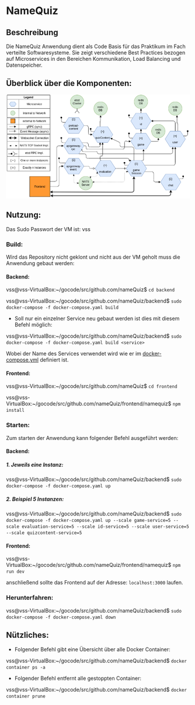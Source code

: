 # NameQuiz
## Beschreibung
Die NameQuiz Anwendung dient als Code Basis für das Praktikum im Fach verteilte Softwaresysteme.
Sie zeigt verschiedene Best Practices bezogen auf Microservices in den Bereichen Kommunikation, Load Balancing und Datenspeicher.
## Überblick über die Komponenten:
![](architectureDiagram.png)

## Nutzung:
Das Sudo Passwort der VM ist: vss
### Build:
Wird das Repository nicht geklont und nicht aus der VM geholt muss die Anwendung gebaut werden:

#### Backend:

vss@vss-VirtualBox:~/gocode/src/github.com/nameQuiz$ `cd backend`

vss@vss-VirtualBox:~/gocode/src/github.com/nameQuiz/backend$ `sudo docker-compose -f docker-compose.yaml build`

* Soll nur ein einzelner Service neu gebaut werden ist dies mit diesem Befehl möglich:

vss@vss-VirtualBox:~/gocode/src/github.com/nameQuiz/backend$ `sudo docker-compose -f docker-compose.yaml build <service>`

Wobei <service> der Name des Services verwendet wird wie er im  [docker-compose.yml](/backend/docker-compose.yaml) definiert ist.

#### Frontend:

vss@vss-VirtualBox:~/gocode/src/github.com/nameQuiz$ `cd frontend`

vss@vss-VirtualBox:~/gocode/src/github.com/nameQuiz/frontend/namequiz$ `npm install`

### Starten:
Zum starten der Anwendung kann folgender Befehl ausgeführt werden:

#### Backend:

##### 1. Jeweils eine Instanz:

vss@vss-VirtualBox:~/gocode/src/github.com/nameQuiz/backend$ `sudo docker-compose -f docker-compose.yaml up`

##### 2. Beispiel 5 Instanzen:

vss@vss-VirtualBox:~/gocode/src/github.com/nameQuiz/backend$ `sudo docker-compose -f docker-compose.yaml up --scale game-service=5 --scale evaluation-service=5 --scale id-service=5 --scale user-service=5 --scale quizcontent-service=5`

#### Frontend:
 vss@vss-VirtualBox:~/gocode/src/github.com/nameQuiz/frontend/namequiz$ `npm run dev`
 
 anschließend sollte das Frontend auf der Adresse: `localhost:3000` laufen.
 
 ### Herunterfahren:
 
 vss@vss-VirtualBox:~/gocode/src/github.com/nameQuiz/backend$ `sudo docker-compose -f docker-compose.yaml down`
 
 ## Nützliches:
 * Folgender Befehl gibt eine Übersicht über alle Docker Container:
 
 vss@vss-VirtualBox:~/gocode/src/github.com/nameQuiz/backend$ `docker container ps -a`
 
 * Folgender Befehl entfernt alle gestoppten Container:
 
  vss@vss-VirtualBox:~/gocode/src/github.com/nameQuiz/backend$ `docker container prune`




